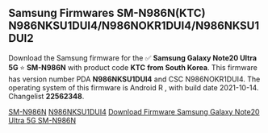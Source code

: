 <h2>Samsung Firmwares SM-N986N(KTC) N986NKSU1DUI4/N986NOKR1DUI4/N986NKSU1DUI2</h2>
Download the Samsung firmware for the ✅ <strong>Samsung Galaxy Note20 Ultra 5G </strong> ⭐ <strong>SM-N986N</strong> with product code <strong>KTC</strong> <strong> from South Korea</strong>. This firmware has version number PDA <strong>N986NKSU1DUI4</strong> and CSC N986NOKR1DUI4. The operating system of this firmware is Android R , with build date 2021-10-14. Changelist <strong>22562348</strong>.


[SM-N986N](https://samfirm.shop/samsung/model/SM-N986N)
[N986NKSU1DUI4](https://samfirm.shop/samsung/pda/N986NKSU1DUI4)
[Download Firmware Samsung Galaxy Note20 Ultra 5G SM-N986N](https://samfirm.shop/samsung/firmware/465113)
